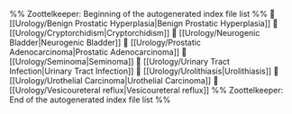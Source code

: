 %% Zoottelkeeper: Beginning of the autogenerated index file list  %%
📄 [[Urology/Benign Prostatic Hyperplasia|Benign Prostatic Hyperplasia]]
📄 [[Urology/Cryptorchidism|Cryptorchidism]]
📄 [[Urology/Neurogenic Bladder|Neurogenic Bladder]]
📄 [[Urology/Prostatic Adenocarcinoma|Prostatic Adenocarcinoma]]
📄 [[Urology/Seminoma|Seminoma]]
📄 [[Urology/Urinary Tract Infection|Urinary Tract Infection]]
📄 [[Urology/Urolithiasis|Urolithiasis]]
📄 [[Urology/Urothelial Carcinoma|Urothelial Carcinoma]]
📄 [[Urology/Vesicoureteral reflux|Vesicoureteral reflux]]
%% Zoottelkeeper: End of the autogenerated index file list  %%
